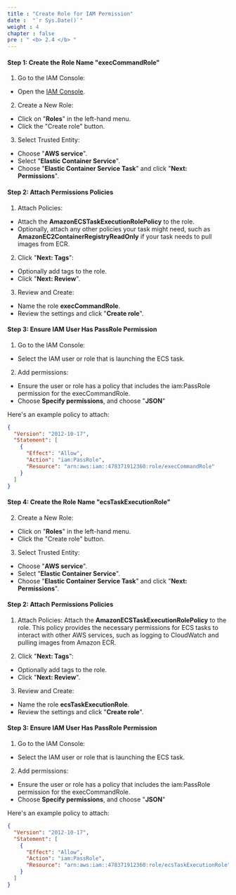 ```yaml
---
title : "Create Role for IAM Permission"
date :  "`r Sys.Date()`" 
weight : 4
chapter : false
pre : " <b> 2.4 </b> "
---
```


#### Step 1: Create the Role Name "execCommandRole"

1. Go to the IAM Console:
- Open the [IAM Console](https://console.aws.amazon.com/iam/).

2. Create a New Role:
- Click on "**Roles**" in the left-hand menu.
- Click the "Create role" button.

3. Select Trusted Entity:
- Choose "**AWS service**".
- Select "**Elastic Container Service**".
- Choose "**Elastic Container Service Task**" and click "**Next: Permissions**".

#### Step 2: Attach Permissions Policies

1. Attach Policies:
- Attach the **AmazonECSTaskExecutionRolePolicy** to the role.
- Optionally, attach any other policies your task might need, such as **AmazonEC2ContainerRegistryReadOnly** if your task needs to pull images from ECR.

2. Click "**Next: Tags**":
- Optionally add tags to the role.
- Click "**Next: Review**".

3. Review and Create:
- Name the role **execCommandRole**.
- Review the settings and click "**Create role**".

#### Step 3: Ensure IAM User Has PassRole Permission

1. Go to the IAM Console:
- Select the IAM user or role that is launching the ECS task.

2. Add permissions:
- Ensure the user or role has a policy that includes the iam:PassRole permission for the execCommandRole.
- Choose **Specify permissions**, and choose "**JSON**"

Here's an example policy to attach:

```json
{
  "Version": "2012-10-17",
  "Statement": [
    {
      "Effect": "Allow",
      "Action": "iam:PassRole",
      "Resource": "arn:aws:iam::478371912360:role/execCommandRole"
    }
  ]
}
```

#### Step 4: Create the Role Name "ecsTaskExecutionRole"

2. Create a New Role:
- Click on "**Roles**" in the left-hand menu.
- Click the "Create role" button.

3. Select Trusted Entity:
- Choose "**AWS service**".
- Select "**Elastic Container Service**".
- Choose "**Elastic Container Service Task**" and click "**Next: Permissions**".

#### Step 2: Attach Permissions Policies

1. Attach Policies:
Attach the **AmazonECSTaskExecutionRolePolicy** to the role. This policy provides the necessary permissions for ECS tasks to interact with other AWS services, such as logging to CloudWatch and pulling images from Amazon ECR.

2. Click "**Next: Tags**":
- Optionally add tags to the role.
- Click "**Next: Review**".

3. Review and Create:
- Name the role **ecsTaskExecutionRole**.
- Review the settings and click "**Create role**".

#### Step 3: Ensure IAM User Has PassRole Permission

1. Go to the IAM Console:
- Select the IAM user or role that is launching the ECS task.

2. Add permissions:
- Ensure the user or role has a policy that includes the iam:PassRole permission for the execCommandRole.
- Choose **Specify permissions**, and choose "**JSON**"

Here's an example policy to attach:

```json
{
  "Version": "2012-10-17",
  "Statement": [
    {
      "Effect": "Allow",
      "Action": "iam:PassRole",
      "Resource": "arn:aws:iam::478371912360:role/ecsTaskExecutionRole"
    }
  ]
}
```

